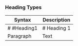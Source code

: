### Heading Types

| Syntax      | Description |
| ----------- | ----------- |
| # #Heading1     | # Heading 1       |
| Paragraph   | Text        |
